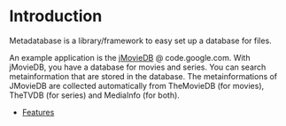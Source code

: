 # Introduction #

Metadatabase is a library/framework to easy set up a database for files.

An example application is the [jMovieDB](https://code.google.com/p/jmovie-db/) @ code.google.com. With jMovieDB, you have a database for movies and series. You can search metainformation that are stored in the database. The metainformations of JMovieDB are collected automatically from TheMovieDB (for movies), TheTVDB (for series) and MediaInfo (for both).

  * [Features](Features.md)